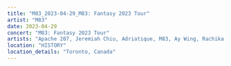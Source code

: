 ```yaml
---
title: "M83_2023-04-29_M83: Fantasy 2023 Tour"
artist: "M83"
date: 2023-04-29
concert: "M83: Fantasy 2023 Tour"
artists: "Apache 207, Jeremiah Chiu, Adriatique, M83, Ay Wing, Rachika Nayar"
location: "HISTORY"
location_details: "Toronto, Canada"
---
```

